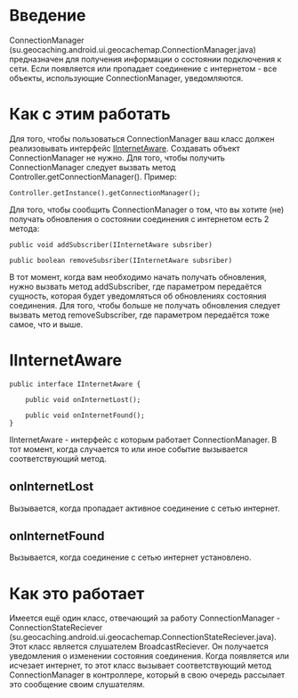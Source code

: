 # Введение #
ConnectionManager (su.geocaching.android.ui.geocachemap.ConnectionManager.java) предназначен для получения информации о состоянии подключения к сети. Если появляется или пропадает соединение с интернетом - все объекты, использующие ConnectionManager, уведомляются.

# Как с этим работать #
Для того, чтобы пользоваться ConnectionManager ваш класс должен реализовывать интерфейс [IInternetAware](ConnectionManager#IInternetAware.md). Создавать объект ConnectionManager не нужно. Для того, чтобы получить ConnectionManager следует вызвать метод Controller.getConnectionManager(). Пример:
```
Controller.getInstance().getConnectionManager();
```

Для того, чтобы сообщить ConnectionManager о том, что вы хотите (не) получать обновления о состоянии соединения с интернетом есть 2 метода:
```
public void addSubscriber(IInternetAware subsriber)

public boolean removeSubsriber(IInternetAware subsriber)
```

В тот момент, когда вам необходимо начать получать обновления, нужно вызвать метод addSubscriber, где параметром передаётся сущность, которая будет уведомляться об обновлениях состояния соединения. Для того, чтобы больше не получать обновления следует вызвать метод removeSubscriber, где параметром передаётся тоже самое, что и выше.

# IInternetAware #
```
public interface IInternetAware {

    public void onInternetLost();

    public void onInternetFound();
}
```

IInternetAware - интерфейс с которым работает ConnectionManager. В тот момент, когда случается то или иное событие вызывается соответствующий метод.

## onInternetLost ##
Вызывается, когда пропадает активное соединение с сетью интернет.

## onInternetFound ##
Вызывается, когда соединение с сетью интернет установлено.

# Как это работает #
Имеется ещё один класс, отвечающий за работу ConnectionManager - ConnectionStateReciever (su.geocaching.android.ui.geocachemap.ConnectionStateReciever.java). Этот класс является слушателем BroadcastReciever. Он получается уведомления о изменении состояния соединения. Когда появляется или исчезает интернет, то этот класс вызывает соответствующий метод ConnectionManager в контроллере, который в свою очередь рассылает это сообщение своим слушателям.